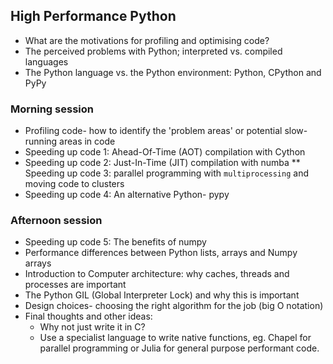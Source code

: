 ## High Performance Python

* What are the motivations for profiling and optimising code?
* The perceived problems with Python; interpreted vs. compiled languages
* The Python language vs. the Python environment: Python, CPython and PyPy

### Morning session 
* Profiling code- how to identify the 'problem areas' or potential slow-running areas in code
* Speeding up code 1: Ahead-Of-Time (AOT) compilation with Cython
* Speeding up code 2: Just-In-Time (JIT) compilation with numba
** Speeding up code 3: parallel programming with `multiprocessing` and moving code to clusters
* Speeding up code 4: An alternative Python- pypy


### Afternoon session 
* Speeding up code 5: The benefits of numpy
* Performance differences between Python lists, arrays and Numpy arrays
* Introduction to Computer architecture: why caches, threads and processes are important
* The Python GIL (Global Interpreter Lock) and why this is important
* Design choices- choosing the right algorithm for the job (big O notation)
* Final thoughts and other ideas:
    * Why not just write it in C?
    * Use a specialist language to write native functions, eg. Chapel for parallel programming or Julia for general purpose performant code.

